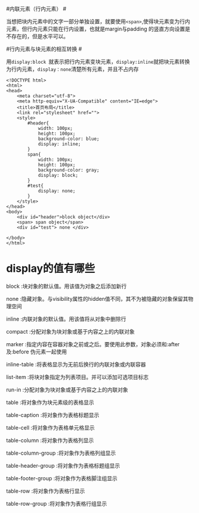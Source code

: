 #内联元素（行内元素） #

当想把块内元素中的文字一部分单独设置，就要使用`<span>`,使得块元素变为行内元素，但行内元素只能在行内设置，也就是margin与padding 的竖直方向设置是不存在的，但是水平可以。

#行内元素与块元素的相互转换 #

用`display:block `就表示把行内元素变块元素，`display:inline`就把块元素转换为行内元素，`display：none`清楚所有元素，并且不占内存

    <!DOCTYPE html>
    <html>
    <head>
    	<meta charset="utf-8">
    	<meta http-equiv="X-UA-Compatible" content="IE=edge">
    	<title>首页布局</title>
    	<link rel="stylesheet" href="">
    	<style>
    		#header{
    			width: 100px;
    			height: 100px;
    			background-color: blue;
    			display: inline;
    		}
    		span{
    			width: 100px;
    			height: 100px;
    			background-color: gray;
    			display: block;
    		}
    		#test{
    			display: none;
    		}
    	</style>
    </head>
    <body>
    	<div id="header">block object</div>
    	<span> span object</span>
    	<div id="test"> none </div>
    	
    </body>
    </html>


# display的值有哪些 #

block :块对象的默认值。用该值为对象之后添加新行

none :隐藏对象。与visibility属性的hidden值不同，其不为被隐藏的对象保留其物理空间

inline :内联对象的默认值。用该值将从对象中删除行

compact :分配对象为块对象或基于内容之上的内联对象

marker :指定内容在容器对象之前或之后。要使用此参数，对象必须和:after及:before 伪元素一起使用

inline-table :将表格显示为无前后换行的内联对象或内联容器

list-item :将块对象指定为列表项目。并可以添加可选项目标志

run-in :分配对象为块对象或基于内容之上的内联对象

table :将对象作为块元素级的表格显示

table-caption :将对象作为表格标题显示

table-cell :将对象作为表格单元格显示

table-column :将对象作为表格列显示

table-column-group :将对象作为表格列组显示

table-header-group :将对象作为表格标题组显示

table-footer-group :将对象作为表格脚注组显示

table-row :将对象作为表格行显示

table-row-group :将对象作为表格行组显示